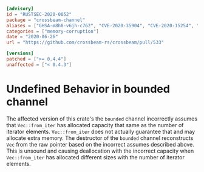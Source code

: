 ```toml
[advisory]
id = "RUSTSEC-2020-0052"
package = "crossbeam-channel"
aliases = ["GHSA-m8h8-v6jh-c762", "CVE-2020-35904", "CVE-2020-15254", "GHSA-v5m7-53cv-f3hx"]
categories = ["memory-corruption"]
date = "2020-06-26"
url = "https://github.com/crossbeam-rs/crossbeam/pull/533"

[versions]
patched = [">= 0.4.4"]
unaffected = ["< 0.4.3"]
```

# Undefined Behavior in bounded channel

The affected version of this crate's the `bounded` channel incorrectly assumes that `Vec::from_iter` has allocated capacity that same as the number of iterator elements. `Vec::from_iter` does not actually guarantee that and may allocate extra memory. The destructor of the `bounded` channel reconstructs `Vec` from the raw pointer based on the incorrect assumes described above. This is unsound and causing deallocation with the incorrect capacity when `Vec::from_iter` has allocated different sizes with the number of iterator elements.
